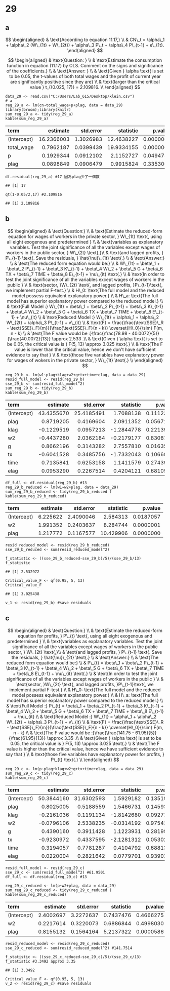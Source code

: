 # 29

## a

$$
\begin{aligned}
& \text{According to equation 11.17,} \\
& CN\_t = \alpha\_1 + \alpha\_2 (W\_{1t} + W\_{2t}) + \alpha\_3 P\_t + \alpha\_4 P\_{t-1} + e\_{1t}.
\end{aligned}
$$

$$
\begin{aligned}
& \text{Question: } \\
& \text{Estimate the consumption function in equation (11.17) by OLS. Comment on the signs and significance of the coefficients.} \\
& \text{Answer: } \\
& \text{Given } \alpha \text{ is set to be 0.05, the t-values of both total wages and the profit of current year are significantly positive since they are} \\
& \text{larger than the critical value } t_{(0.025, 17)} = 2.109816. \\
\end{aligned}
$$

    data_29 <- read.csv("C:/Users/Lab_615/Desktop/klein.csv")
    # a
    reg_29_a <- lm(cn~total_wage+p+plag, data = data_29)
    library(broom);library(knitr)
    sum_reg_29_a <- tidy(reg_29_a)
    kable(sum_reg_29_a)

<table>
<thead>
<tr class="header">
<th style="text-align: left;">term</th>
<th style="text-align: right;">estimate</th>
<th style="text-align: right;">std.error</th>
<th style="text-align: right;">statistic</th>
<th style="text-align: right;">p.value</th>
</tr>
</thead>
<tbody>
<tr class="odd">
<td style="text-align: left;">(Intercept)</td>
<td style="text-align: right;">16.2366003</td>
<td style="text-align: right;">1.3026983</td>
<td style="text-align: right;">12.4638227</td>
<td style="text-align: right;">0.0000000</td>
</tr>
<tr class="even">
<td style="text-align: left;">total_wage</td>
<td style="text-align: right;">0.7962187</td>
<td style="text-align: right;">0.0399439</td>
<td style="text-align: right;">19.9334155</td>
<td style="text-align: right;">0.0000000</td>
</tr>
<tr class="odd">
<td style="text-align: left;">p</td>
<td style="text-align: right;">0.1929344</td>
<td style="text-align: right;">0.0912102</td>
<td style="text-align: right;">2.1152727</td>
<td style="text-align: right;">0.0494735</td>
</tr>
<tr class="even">
<td style="text-align: left;">plag</td>
<td style="text-align: right;">0.0898849</td>
<td style="text-align: right;">0.0906479</td>
<td style="text-align: right;">0.9915824</td>
<td style="text-align: right;">0.3353061</td>
</tr>
</tbody>
</table>

    df.residual(reg_29_a) #17 因為plag少了一個數

    ## [1] 17

    qt(1-0.05/2,17) #2.109816

    ## [1] 2.109816

## b

$$
\begin{aligned}
& \text{Question:} \\
& \text{Estimate the reduced-form equation for wages of workers in the private sector, } W\_{1t} \text{, using all eight exogenous and predetermined } \\
& \text{variables as explanatory variables. Test the joint significance of all the variables except wages of workers in the public sector, } W\_{2t} \text{,}\\
& \text{and lagged profits, } P\_{t-1} \text{. Save the residuals, } \hat{\nu}\_{1t} \text{.} \\
& \text{Answer:} \\
& \text{The reduced form equation would be:} \\
& W\_{1t} = \beta\_1 + \beta\_2 P\_{t-1} + \beta\_3 K\_{t-1} + \beta\_4 W\_2 + \beta\_5 G + \beta\_6 TX + \beta\_7 TIME + \beta\_8 E\_{t-1} + \nu\_{it} \text{.} \\
& \text{In order to test the joint significance of all the variables except wages of workers in the public } \\
& \text{sector, }W\_{2t} \text{, and lagged profits, }P\_{t-1}\text{, we implement partial F-test.} \\
& H\_0: \text{The full model and the reduced model possess equivalent explanatory power.} \\
& H\_a: \text{The full model has superior explanatory power compared to the reduced model.} \\
& \text{Full Model :} W\_{1t} = \beta\_1 + \beta\_2 P\_{t-1} + \beta\_3 K\_{t-1} + \beta\_4 W\_2 + \beta\_5 G + \beta\_6 TX + \beta\_7 TIME + \beta\_8 E\_{t-1} + \nu\_{it} \\
& \text{Reduced Model :} W\_{1t} = \alpha\_1 + \alpha\_2 W\_{2t} + \alpha\_3 P\_{t-1} + v\_{it} \\
& \text{F} = \frac{\frac{\text{SSE}\_R - \text{SSE}\_F}{m}}{\frac{\text{SSE}\_F}{n - k}} \overset{H\_0}{\sim} F(m, n - k) \\
& \text{The F value would be :}\frac{\frac{78.98 - 40.0072}{5}}{\frac{40.0072}{13}} \approx 2.533 .\\
& \text{Given } \alpha \text{ is set to be 0.05, the critical value is } F(5, 13) \approx 3.025 \text{.} \\
& \text{The F value is lower than the critical value, hence we don't have sufficient evidence to say that } \\
& \text{those five variables have explanatory power for wages of wokers in the private sector, } W\_{1t} \text{.} \\
\end{aligned}
$$

    reg_29_b <- lm(w1~plag+klag+w2+g+tx+time+elag, data = data_29)
    resid_full_model <- resid(reg_29_b)
    sse_29_b <- sum(resid_full_model^2)
    sum_reg_29_b <- tidy(reg_29_b)
    kable(sum_reg_29_b)

<table>
<thead>
<tr class="header">
<th style="text-align: left;">term</th>
<th style="text-align: right;">estimate</th>
<th style="text-align: right;">std.error</th>
<th style="text-align: right;">statistic</th>
<th style="text-align: right;">p.value</th>
</tr>
</thead>
<tbody>
<tr class="odd">
<td style="text-align: left;">(Intercept)</td>
<td style="text-align: right;">43.4355670</td>
<td style="text-align: right;">25.4185491</td>
<td style="text-align: right;">1.7088138</td>
<td style="text-align: right;">0.1112346</td>
</tr>
<tr class="even">
<td style="text-align: left;">plag</td>
<td style="text-align: right;">0.8719205</td>
<td style="text-align: right;">0.4169604</td>
<td style="text-align: right;">2.0911352</td>
<td style="text-align: right;">0.0567174</td>
</tr>
<tr class="odd">
<td style="text-align: left;">klag</td>
<td style="text-align: right;">-0.1229519</td>
<td style="text-align: right;">0.0957213</td>
<td style="text-align: right;">-1.2844778</td>
<td style="text-align: right;">0.2213927</td>
</tr>
<tr class="even">
<td style="text-align: left;">w2</td>
<td style="text-align: right;">-0.4437280</td>
<td style="text-align: right;">2.0362184</td>
<td style="text-align: right;">-0.2179177</td>
<td style="text-align: right;">0.8308766</td>
</tr>
<tr class="odd">
<td style="text-align: left;">g</td>
<td style="text-align: right;">0.8662196</td>
<td style="text-align: right;">0.3143282</td>
<td style="text-align: right;">2.7557810</td>
<td style="text-align: right;">0.0163562</td>
</tr>
<tr class="even">
<td style="text-align: left;">tx</td>
<td style="text-align: right;">-0.6041528</td>
<td style="text-align: right;">0.3485756</td>
<td style="text-align: right;">-1.7332043</td>
<td style="text-align: right;">0.1066967</td>
</tr>
<tr class="odd">
<td style="text-align: left;">time</td>
<td style="text-align: right;">0.7135841</td>
<td style="text-align: right;">0.6253158</td>
<td style="text-align: right;">1.1411579</td>
<td style="text-align: right;">0.2743903</td>
</tr>
<tr class="even">
<td style="text-align: left;">elag</td>
<td style="text-align: right;">0.0953290</td>
<td style="text-align: right;">0.2267514</td>
<td style="text-align: right;">0.4204121</td>
<td style="text-align: right;">0.6810506</td>
</tr>
</tbody>
</table>

    df_full <- df.residual(reg_29_b) #13
    reg_29_b_reduced <- lm(w1~w2+plag, data = data_29)
    sum_reg_29_b_reduced <- tidy(reg_29_b_reduced )
    kable(sum_reg_29_b_reduced)

<table>
<thead>
<tr class="header">
<th style="text-align: left;">term</th>
<th style="text-align: right;">estimate</th>
<th style="text-align: right;">std.error</th>
<th style="text-align: right;">statistic</th>
<th style="text-align: right;">p.value</th>
</tr>
</thead>
<tbody>
<tr class="odd">
<td style="text-align: left;">(Intercept)</td>
<td style="text-align: right;">6.225622</td>
<td style="text-align: right;">2.4090046</td>
<td style="text-align: right;">2.584313</td>
<td style="text-align: right;">0.0187057</td>
</tr>
<tr class="even">
<td style="text-align: left;">w2</td>
<td style="text-align: right;">1.991352</td>
<td style="text-align: right;">0.2403637</td>
<td style="text-align: right;">8.284744</td>
<td style="text-align: right;">0.0000001</td>
</tr>
<tr class="odd">
<td style="text-align: left;">plag</td>
<td style="text-align: right;">1.217772</td>
<td style="text-align: right;">0.1167577</td>
<td style="text-align: right;">10.429906</td>
<td style="text-align: right;">0.0000000</td>
</tr>
</tbody>
</table>

    resid_reduced_model <- resid(reg_29_b_reduced)
    sse_29_b_reduced <- sum(resid_reduced_model^2)

    f_statistic <- ((sse_29_b_reduced-sse_29_b)/5)/(sse_29_b/13)
    f_statistic

    ## [1] 2.532972

    Critical_value_F <- qf(0.95, 5, 13)
    Critical_value_F

    ## [1] 3.025438

    v_1 <- resid(reg_29_b) #save residuals

## c

$$
\begin{aligned}
& \text{Question:} \\
& \text{Estimate the reduced-form equation for profits, } P\_{t} \text{, using all eight exogenous and predetermined } \\
& \text{variables as explanatory variables. Test the joint significance of all the variables except wages of workers in the public sector, } W\_{2t} \text{,}\\
& \text{and lagged profits, } P\_{t-1} \text{. Save the residuals, } \hat{\nu}\_{2t} \text{.} \\
& \text{Answer:} \\
& \text{The reduced form equation would be:} \\
& P\_{t} = \beta\_1 + \beta\_2 P\_{t-1} + \beta\_3 K\_{t-1} + \beta\_4 W\_2 + \beta\_5 G + \beta\_6 TX + \beta\_7 TIME + \beta\_8 E\_{t-1} + \nu\_{it} \text{.} \\
& \text{In order to test the joint significance of all the variables except wages of workers in the public } \\
& \text{sector, }W\_{2t} \text{, and lagged profits, }P\_{t-1}\text{, we implement partial F-test.} \\
& H\_0: \text{The full model and the reduced model possess equivalent explanatory power.} \\
& H\_a: \text{The full model has superior explanatory power compared to the reduced model.} \\
& \text{Full Model :} P\_{t} = \beta\_1 + \beta\_2 P\_{t-1} + \beta\_3 K\_{t-1} + \beta\_4 W\_2 + \beta\_5 G + \beta\_6 TX + \beta\_7 TIME + \beta\_8 E\_{t-1} + \nu\_{it} \\
& \text{Reduced Model :} W\_{1t} = \alpha\_1 + \alpha\_2 W\_{2t} + \alpha\_3 P\_{t-1} + v\_{it} \\
& \text{F} = \frac{\frac{\text{SSE}\_R - \text{SSE}\_F}{m}}{\frac{\text{SSE}\_F}{n - k}} \overset{H\_0}{\sim} F(m, n - k) \\
& \text{The F value would be :}\frac{\frac{141.75 - 61.95}{5}}{\frac{61.95}{13}} \approx 3.35 .\\
& \text{Given } \alpha \text{ is set to be 0.05, the critical value is } F(5, 13) \approx 3.025 \text{.} \\
& \text{The F value is higher than the critical value, hence we have sufficient evidence to say that } \\
& \text{those five variables have explanatory power for profits, } P\_{t} \text{.} \\
\end{aligned}
$$

    reg_29_c <- lm(p~plag+klag+w2+g+tx+time+elag, data = data_29)
    sum_reg_29_c <- tidy(reg_29_c)
    kable(sum_reg_29_c)

<table>
<thead>
<tr class="header">
<th style="text-align: left;">term</th>
<th style="text-align: right;">estimate</th>
<th style="text-align: right;">std.error</th>
<th style="text-align: right;">statistic</th>
<th style="text-align: right;">p.value</th>
</tr>
</thead>
<tbody>
<tr class="odd">
<td style="text-align: left;">(Intercept)</td>
<td style="text-align: right;">50.3844160</td>
<td style="text-align: right;">31.6302593</td>
<td style="text-align: right;">1.5929182</td>
<td style="text-align: right;">0.1351923</td>
</tr>
<tr class="even">
<td style="text-align: left;">plag</td>
<td style="text-align: right;">0.8025005</td>
<td style="text-align: right;">0.5188559</td>
<td style="text-align: right;">1.5466731</td>
<td style="text-align: right;">0.1459326</td>
</tr>
<tr class="odd">
<td style="text-align: left;">klag</td>
<td style="text-align: right;">-0.2161036</td>
<td style="text-align: right;">0.1191134</td>
<td style="text-align: right;">-1.8142680</td>
<td style="text-align: right;">0.0927727</td>
</tr>
<tr class="even">
<td style="text-align: left;">w2</td>
<td style="text-align: right;">-0.0796106</td>
<td style="text-align: right;">2.5338235</td>
<td style="text-align: right;">-0.0314192</td>
<td style="text-align: right;">0.9754125</td>
</tr>
<tr class="odd">
<td style="text-align: left;">g</td>
<td style="text-align: right;">0.4390160</td>
<td style="text-align: right;">0.3911428</td>
<td style="text-align: right;">1.1223931</td>
<td style="text-align: right;">0.2819981</td>
</tr>
<tr class="even">
<td style="text-align: left;">tx</td>
<td style="text-align: right;">-0.9230972</td>
<td style="text-align: right;">0.4337595</td>
<td style="text-align: right;">-2.1281312</td>
<td style="text-align: right;">0.0530297</td>
</tr>
<tr class="odd">
<td style="text-align: left;">time</td>
<td style="text-align: right;">0.3194057</td>
<td style="text-align: right;">0.7781287</td>
<td style="text-align: right;">0.4104792</td>
<td style="text-align: right;">0.6881394</td>
</tr>
<tr class="even">
<td style="text-align: left;">elag</td>
<td style="text-align: right;">0.0220004</td>
<td style="text-align: right;">0.2821642</td>
<td style="text-align: right;">0.0779701</td>
<td style="text-align: right;">0.9390391</td>
</tr>
</tbody>
</table>

    resid_full_model <- resid(reg_29_c)
    sse_29_c <- sum(resid_full_model^2) #61.9501
    df_full <- df.residual(reg_29_c) #13

    reg_29_c_reduced <- lm(p~w2+plag, data = data_29)
    sum_reg_29_c_reduced <- tidy(reg_29_c_reduced )
    kable(sum_reg_29_c_reduced)

<table>
<thead>
<tr class="header">
<th style="text-align: left;">term</th>
<th style="text-align: right;">estimate</th>
<th style="text-align: right;">std.error</th>
<th style="text-align: right;">statistic</th>
<th style="text-align: right;">p.value</th>
</tr>
</thead>
<tbody>
<tr class="odd">
<td style="text-align: left;">(Intercept)</td>
<td style="text-align: right;">2.4002697</td>
<td style="text-align: right;">3.2272637</td>
<td style="text-align: right;">0.7437476</td>
<td style="text-align: right;">0.4666275</td>
</tr>
<tr class="even">
<td style="text-align: left;">w2</td>
<td style="text-align: right;">0.2217614</td>
<td style="text-align: right;">0.3220073</td>
<td style="text-align: right;">0.6886844</td>
<td style="text-align: right;">0.4998030</td>
</tr>
<tr class="odd">
<td style="text-align: left;">plag</td>
<td style="text-align: right;">0.8155132</td>
<td style="text-align: right;">0.1564164</td>
<td style="text-align: right;">5.2137322</td>
<td style="text-align: right;">0.0000586</td>
</tr>
</tbody>
</table>

    resid_reduced_model <- resid(reg_29_c_reduced)
    sse_29_c_reduced <- sum(resid_reduced_model^2) #141.7514

    f_statistic <- ((sse_29_c_reduced-sse_29_c)/5)/(sse_29_c/13)
    f_statistic #3.3492 approx 3.35

    ## [1] 3.3492

    Critical_value_F <- qf(0.95, 5, 13)
    v_2 <- resid(reg_29_c) #save residuals
